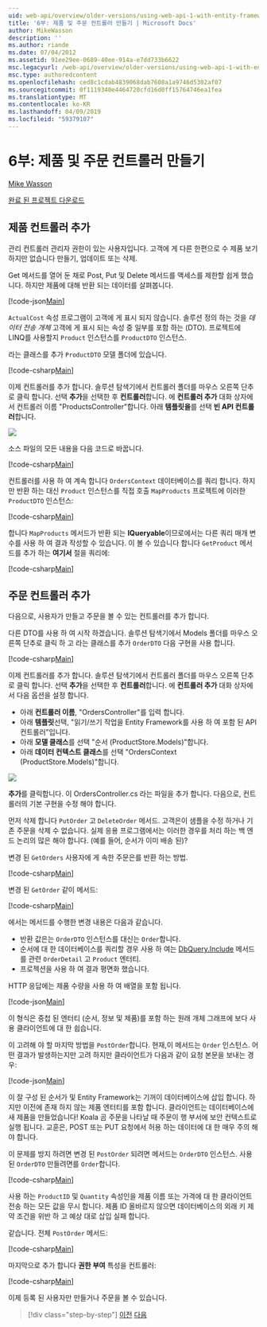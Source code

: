 ```yaml
---
uid: web-api/overview/older-versions/using-web-api-1-with-entity-framework-5/using-web-api-with-entity-framework-part-6
title: '6부: 제품 및 주문 컨트롤러 만들기 | Microsoft Docs'
author: MikeWasson
description: ''
ms.author: riande
ms.date: 07/04/2012
ms.assetid: 91ee29ee-0689-40ee-914a-e7dd733b6622
msc.legacyurl: /web-api/overview/older-versions/using-web-api-1-with-entity-framework-5/using-web-api-with-entity-framework-part-6
msc.type: authoredcontent
ms.openlocfilehash: ced8c1cdab4839068dab7608a1a9746d5302af07
ms.sourcegitcommit: 0f1119340e4464720cfd16d0ff15764746ea1fea
ms.translationtype: MT
ms.contentlocale: ko-KR
ms.lasthandoff: 04/09/2019
ms.locfileid: "59379107"
---
```

# <a name="part-6-creating-product-and-order-controllers"></a>6부: 제품 및 주문 컨트롤러 만들기

[Mike Wasson](https://github.com/MikeWasson)

[완료 된 프로젝트 다운로드](http://code.msdn.microsoft.com/ASP-NET-Web-API-with-afa30545)

## <a name="add-a-products-controller"></a>제품 컨트롤러 추가

관리 컨트롤러 관리자 권한이 있는 사용자입니다. 고객에 게 다른 한편으로 수 제품 보기 하지만 없습니다 만들기, 업데이트 또는 삭제.

Get 메서드를 열어 둔 채로 Post, Put 및 Delete 메서드를 액세스를 제한할 쉽게 했습니다. 하지만 제품에 대해 반환 되는 데이터를 살펴봅니다.

[!code-json[Main](using-web-api-with-entity-framework-part-6/samples/sample1.json?highlight=1)]

`ActualCost` 속성 프로그램이 고객에 게 표시 되지 않습니다. 솔루션 정의 하는 것을 *데이터 전송 개체* 고객에 게 표시 되는 속성 중 일부를 포함 하는 (DTO). 프로젝트에 LINQ를 사용할지 `Product` 인스턴스를 `ProductDTO` 인스턴스.

라는 클래스를 추가 `ProductDTO` 모델 폴더에 있습니다.

[!code-csharp[Main](using-web-api-with-entity-framework-part-6/samples/sample2.cs)]

이제 컨트롤러를 추가 합니다. 솔루션 탐색기에서 컨트롤러 폴더를 마우스 오른쪽 단추로 클릭 합니다. 선택 **추가**을 선택한 후 **컨트롤러**합니다. 에 **컨트롤러 추가** 대화 상자에서 컨트롤러 이름 &quot;ProductsController&quot;합니다. 아래 **템플릿을**를 선택 **빈 API 컨트롤러**합니다.

![](using-web-api-with-entity-framework-part-6/_static/image1.png)

소스 파일의 모든 내용을 다음 코드로 바꿉니다.

[!code-csharp[Main](using-web-api-with-entity-framework-part-6/samples/sample3.cs)]

컨트롤러를 사용 하 여 계속 합니다 `OrdersContext` 데이터베이스를 쿼리 합니다. 하지만 반환 하는 대신 `Product` 인스턴스를 직접 호출 `MapProducts` 프로젝트에 이러한 `ProductDTO` 인스턴스:

[!code-csharp[Main](using-web-api-with-entity-framework-part-6/samples/sample4.cs?highlight=1)]

합니다 `MapProducts` 메서드가 반환 되는 **IQueryable**이므로에서는 다른 쿼리 매개 변수를 사용 하 여 결과 작성할 수 있습니다. 이 볼 수 있습니다 합니다 `GetProduct` 메서드를 추가 하는 **여기서** 절을 쿼리에:

[!code-csharp[Main](using-web-api-with-entity-framework-part-6/samples/sample5.cs?highlight=2)]

## <a name="add-an-orders-controller"></a>주문 컨트롤러 추가

다음으로, 사용자가 만들고 주문을 볼 수 있는 컨트롤러를 추가 합니다.

다른 DTO를 사용 하 여 시작 하겠습니다. 솔루션 탐색기에서 Models 폴더를 마우스 오른쪽 단추로 클릭 하 고 라는 클래스를 추가 `OrderDTO` 다음 구현을 사용 합니다.

[!code-csharp[Main](using-web-api-with-entity-framework-part-6/samples/sample6.cs)]

이제 컨트롤러를 추가 합니다. 솔루션 탐색기에서 컨트롤러 폴더를 마우스 오른쪽 단추로 클릭 합니다. 선택 **추가**을 선택한 후 **컨트롤러**합니다. 에 **컨트롤러 추가** 대화 상자에서 다음 옵션을 설정 합니다.

- 아래 **컨트롤러 이름**, "OrdersController"를 입력 합니다.
- 아래 **템플릿**선택, "읽기/쓰기 작업을 Entity Framework를 사용 하 여 포함 된 API 컨트롤러"입니다.
- 아래 **모델 클래스**를 선택 &quot;순서 (ProductStore.Models)&quot;합니다.
- 아래 **데이터 컨텍스트 클래스**를 선택 &quot;OrdersContext (ProductStore.Models)&quot;합니다.

![](using-web-api-with-entity-framework-part-6/_static/image2.png)

**추가**를 클릭합니다. 이 OrdersController.cs 라는 파일을 추가 합니다. 다음으로, 컨트롤러의 기본 구현을 수정 해야 합니다.

먼저 삭제 합니다 `PutOrder` 고 `DeleteOrder` 메서드. 고객은이 샘플을 수정 하거나 기존 주문을 삭제 수 없습니다. 실제 응용 프로그램에서는 이러한 경우를 처리 하는 백 엔드 논리의 많은 해야 합니다. (예를 들어, 순서가 이미 배송 된)?

변경 된 `GetOrders` 사용자에 게 속한 주문은를 반환 하는 방법.

[!code-csharp[Main](using-web-api-with-entity-framework-part-6/samples/sample7.cs)]

변경 된 `GetOrder` 같이 메서드:

[!code-csharp[Main](using-web-api-with-entity-framework-part-6/samples/sample8.cs)]

에서는 메서드를 수행한 변경 내용은 다음과 같습니다.

- 반환 값은는 `OrderDTO` 인스턴스를 대신는 `Order`합니다.
- 순서에 대 한 데이터베이스를 쿼리할 경우 사용 하 여는 [DbQuery.Include](https://msdn.microsoft.com/library/gg696395) 메서드를 관련 `OrderDetail` 고 `Product` 엔터티.
- 프로젝션을 사용 하 여 결과 평면화 했습니다.

HTTP 응답에는 제품 수량을 사용 하 여 배열을 포함 됩니다.

[!code-json[Main](using-web-api-with-entity-framework-part-6/samples/sample9.json)]

이 형식은 중첩 된 엔터티 (순서, 정보 및 제품)를 포함 하는 원래 개체 그래프에 보다 사용 클라이언트에 대 한 쉽습니다.

이 고려해 야 할 마지막 방법을 `PostOrder`합니다. 현재,이 메서드는 `Order` 인스턴스. 어떤 결과가 발생하는지만 고려 하지만 클라이언트가 다음과 같이 요청 본문을 보내는 경우:

[!code-json[Main](using-web-api-with-entity-framework-part-6/samples/sample10.json)]

이 잘 구성 된 순서가 및 Entity Framework는 기꺼이 데이터베이스에 삽입 합니다. 하지만 이전에 존재 하지 않는 제품 엔터티를 포함 합니다. 클라이언트는 데이터베이스에 새 제품을 만들었습니다! Koala 곰 주문을 나타날 때 주문이 행 부서에 보안 컨텍스트로 실행 됩니다. 교훈은, POST 또는 PUT 요청에서 허용 하는 데이터에 대 한 매우 주의 해야 합니다.

이 문제를 방지 하려면 변경 된 `PostOrder` 되려면 메서드는 `OrderDTO` 인스턴스. 사용 된 `OrderDTO` 만들려면를 `Order`합니다.

[!code-csharp[Main](using-web-api-with-entity-framework-part-6/samples/sample11.cs)]

사용 하는 `ProductID` 및 `Quantity` 속성인을 제품 이름 또는 가격에 대 한 클라이언트 전송 하는 모든 값을 무시 합니다. 제품 ID 올바르지 않으면 데이터베이스의 외래 키 제약 조건을 위반 하 고 예상 대로 삽입 실패 합니다.

같습니다. 전체 `PostOrder` 메서드:

[!code-csharp[Main](using-web-api-with-entity-framework-part-6/samples/sample12.cs)]

마지막으로 추가 합니다 **권한 부여** 특성을 컨트롤러:

[!code-csharp[Main](using-web-api-with-entity-framework-part-6/samples/sample13.cs)]

이제 등록 된 사용자만 만들거나 주문을 볼 수 있습니다.

> [!div class="step-by-step"]
> [이전](using-web-api-with-entity-framework-part-5.md)
> [다음](using-web-api-with-entity-framework-part-7.md)
